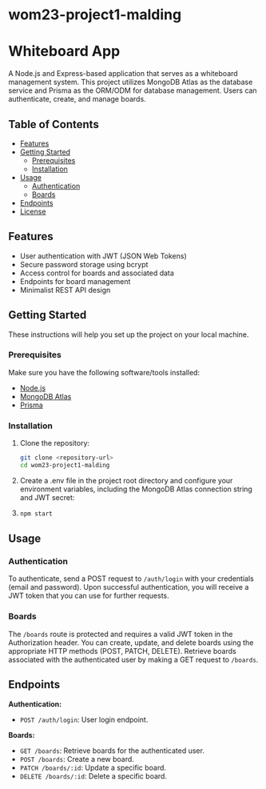 # wom23-project1-malding

# Whiteboard App

A Node.js and Express-based application that serves as a whiteboard management system. This project utilizes MongoDB Atlas as the database service and Prisma as the ORM/ODM for database management. Users can authenticate, create, and manage boards.

## Table of Contents

- [Features](#features)
- [Getting Started](#getting-started)
  - [Prerequisites](#prerequisites)
  - [Installation](#installation)
- [Usage](#usage)
  - [Authentication](#authentication)
  - [Boards](#boards)
- [Endpoints](#endpoints)
- [License](#license)

## Features

- User authentication with JWT (JSON Web Tokens)
- Secure password storage using bcrypt
- Access control for boards and associated data
- Endpoints for board management
- Minimalist REST API design

## Getting Started

These instructions will help you set up the project on your local machine.

### Prerequisites

Make sure you have the following software/tools installed:

- [Node.js](https://nodejs.org/)
- [MongoDB Atlas](https://www.mongodb.com/cloud/atlas)
- [Prisma](https://www.prisma.io/)

### Installation

1. Clone the repository:

   ```bash
   git clone <repository-url>
   cd wom23-project1-malding

2. Create a .env file in the project root directory and configure your environment variables, including the MongoDB Atlas connection string and JWT secret:

3. 
    ```bash
    npm start


## Usage

### Authentication

To authenticate, send a POST request to `/auth/login` with your credentials (email and password). Upon successful authentication, you will receive a JWT token that you can use for further requests.

### Boards

The `/boards` route is protected and requires a valid JWT token in the Authorization header. You can create, update, and delete boards using the appropriate HTTP methods (POST, PATCH, DELETE). Retrieve boards associated with the authenticated user by making a GET request to `/boards`.

## Endpoints

**Authentication:**

- `POST /auth/login`: User login endpoint.

**Boards:**

- `GET /boards`: Retrieve boards for the authenticated user.
- `POST /boards`: Create a new board.
- `PATCH /boards/:id`: Update a specific board.
- `DELETE /boards/:id`: Delete a specific board.

